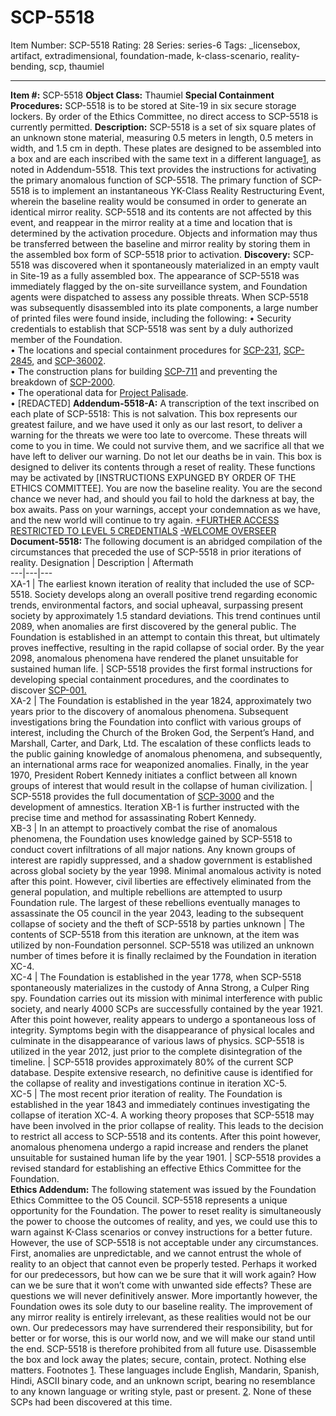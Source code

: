 # SCP-5518
Item Number: SCP-5518
Rating: 28
Series: series-6
Tags: _licensebox, artifact, extradimensional, foundation-made, k-class-scenario, reality-bending, scp, thaumiel

---

**Item #:** SCP-5518
**Object Class:** Thaumiel
**Special Containment Procedures:** SCP-5518 is to be stored at Site-19 in six secure storage lockers. By order of the Ethics Committee, no direct access to SCP-5518 is currently permitted.
**Description:** SCP-5518 is a set of six square plates of an unknown stone material, measuring 0.5 meters in length, 0.5 meters in width, and 1.5 cm in depth. These plates are designed to be assembled into a box and are each inscribed with the same text in a different language[1](javascript:;), as noted in Addendum-5518. This text provides the instructions for activating the primary anomalous function of SCP-5518.
The primary function of SCP-5518 is to implement an instantaneous YK-Class Reality Restructuring Event, wherein the baseline reality would be consumed in order to generate an identical mirror reality. SCP-5518 and its contents are not affected by this event, and reappear in the mirror reality at a time and location that is determined by the activation procedure. Objects and information may thus be transferred between the baseline and mirror reality by storing them in the assembled box form of SCP-5518 prior to activation.
**Discovery:** SCP-5518 was discovered when it spontaneously materialized in an empty vault in Site-19 as a fully assembled box. The appearance of SCP-5518 was immediately flagged by the on-site surveillance system, and Foundation agents were dispatched to assess any possible threats. When SCP-5518 was subsequently disassembled into its plate components, a large number of printed files were found inside, including the following:
• Security credentials to establish that SCP-5518 was sent by a duly authorized member of the Foundation.  
• The locations and special containment procedures for [SCP-231](http://www.scpwiki.com/scp-231), [SCP-2845](http://www.scpwiki.com/scp-2845), and [SCP-3600](http://www.scpwiki.com/scp-3600)[2](javascript:;).  
• The construction plans for building [SCP-711](http://www.scpwiki.com/scp-711) and preventing the breakdown of [SCP-2000](http://www.scpwiki.com/scp-2000).  
• The operational data for [Project Palisade](http://www.scpwiki.com/wmdd-s-proposal).  
• [REDACTED]
**Addendum-5518-A:** A transcription of the text inscribed on each plate of SCP-5518:
This is not salvation. This box represents our greatest failure, and we have used it only as our last resort, to deliver a warning for the threats we were too late to overcome. These threats will come to you in time. We could not survive them, and we sacrifice all that we have left to deliver our warning. Do not let our deaths be in vain.
This box is designed to deliver its contents through a reset of reality. These functions may be activated by [INSTRUCTIONS EXPUNGED BY ORDER OF THE ETHICS COMMITTEE].
You are now the baseline reality. You are the second chance we never had, and should you fail to hold the darkness at bay, the box awaits. Pass on your warnings, accept your condemnation as we have, and the new world will continue to try again.
[+FURTHER ACCESS RESTRICTED TO LEVEL 5 CREDENTIALS](javascript:;)
[-WELCOME OVERSEER](javascript:;)
**Document-5518:** The following document is an abridged compilation of the circumstances that preceded the use of SCP-5518 in prior iterations of reality.
Designation | Description | Aftermath  
---|---|---  
XA-1 | The earliest known iteration of reality that included the use of SCP-5518. Society develops along an overall positive trend regarding economic trends, environmental factors, and social upheaval, surpassing present society by approximately 1.5 standard deviations. This trend continues until 2089, when anomalies are first discovered by the general public. The Foundation is established in an attempt to contain this threat, but ultimately proves ineffective, resulting in the rapid collapse of social order. By the year 2098, anomalous phenomena have rendered the planet unsuitable for sustained human life. | SCP-5518 provides the first formal instructions for developing special containment procedures, and the coordinates to discover [SCP-001.](https://scp-wiki.wikidot.com/scp-001)  
XA-2 | The Foundation is established in the year 1824, approximately two years prior to the discovery of anomalous phenomena. Subsequent investigations bring the Foundation into conflict with various groups of interest, including the Church of the Broken God, the Serpent’s Hand, and Marshall, Carter, and Dark, Ltd. The escalation of these conflicts leads to the public gaining knowledge of anomalous phenomena, and subsequently, an international arms race for weaponized anomalies. Finally, in the year 1970, President Robert Kennedy initiates a conflict between all known groups of interest that would result in the collapse of human civilization. | SCP-5518 provides the full documentation of [SCP-3000](https://scp-wiki.wikidot.com/scp-3000) and the development of amnestics. Iteration XB-1 is further instructed with the precise time and method for assassinating Robert Kennedy.  
XB-3 | In an attempt to proactively combat the rise of anomalous phenomena, the Foundation uses knowledge gained by SCP-5518 to conduct covert infiltrations of all major nations. Any known groups of interest are rapidly suppressed, and a shadow government is established across global society by the year 1998. Minimal anomalous activity is noted after this point. However, civil liberties are effectively eliminated from the general population, and multiple rebellions are attempted to usurp Foundation rule. The largest of these rebellions eventually manages to assassinate the O5 council in the year 2043, leading to the subsequent collapse of society and the theft of SCP-5518 by parties unknown | The contents of SCP-5518 from this iteration are unknown, at the item was utilized by non-Foundation personnel. SCP-5518 was utilized an unknown number of times before it is finally reclaimed by the Foundation in iteration XC-4.  
XC-4 | The Foundation is established in the year 1778, when SCP-5518 spontaneously materializes in the custody of Anna Strong, a Culper Ring spy. Foundation carries out its mission with minimal interference with public society, and nearly 4000 SCPs are successfully contained by the year 1921. After this point however, reality appears to undergo a spontaneous loss of integrity. Symptoms begin with the disappearance of physical locales and culminate in the disappearance of various laws of physics. SCP-5518 is utilized in the year 2012, just prior to the complete disintegration of the timeline. | SCP-5518 provides approximately 80% of the current SCP database. Despite extensive research, no definitive cause is identified for the collapse of reality and investigations continue in iteration XC-5.  
XC-5 | The most recent prior iteration of reality. The Foundation is established in the year 1843 and immediately continues investigating the collapse of iteration XC-4. A working theory proposes that SCP-5518 may have been involved in the prior collapse of reality. This leads to the decision to restrict all access to SCP-5518 and its contents. After this point however, anomalous phenomena undergo a rapid increase and renders the planet unsuitable for sustained human life by the year 1901. | SCP-5518 provides a revised standard for establishing an effective Ethics Committee for the Foundation.  
**Ethics Addendum:** The following statement was issued by the Foundation Ethics Committee to the O5 Council.
SCP-5518 represents a unique opportunity for the Foundation. The power to reset reality is simultaneously the power to choose the outcomes of reality, and yes, we could use this to warn against K-Class scenarios or convey instructions for a better future. However, the use of SCP-5518 is not acceptable under any circumstances.
First, anomalies are unpredictable, and we cannot entrust the whole of reality to an object that cannot even be properly tested. Perhaps it worked for our predecessors, but how can we be sure that it will work again? How can we be sure that it won’t come with unwanted side effects? These are questions we will never definitively answer.
More importantly however, the Foundation owes its sole duty to our baseline reality. The improvement of any mirror reality is entirely irrelevant, as these realities would not be our own. Our predecessors may have surrendered their responsibility, but for better or for worse, this is our world now, and we will make our stand until the end. SCP-5518 is therefore prohibited from all future use.
Disassemble the box and lock away the plates; secure, contain, protect. Nothing else matters.
Footnotes
[1](javascript:;). These languages include English, Mandarin, Spanish, Hindi, ASCII binary code, and an unknown script, bearing no resemblance to any known language or writing style, past or present.
[2](javascript:;). None of these SCPs had been discovered at this time.